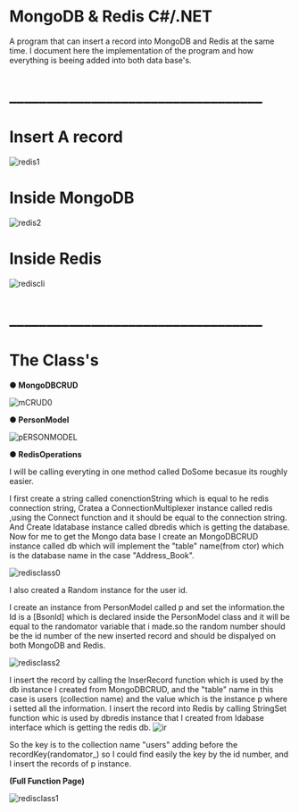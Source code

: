 # MongoDB & Redis C#/.NET
A program that can insert a record into MongoDB and Redis at the same time.
I document here the implementation of the program and how everything is beeing added into both data base's.
# __________________________________

# Insert A record
![redis1](https://user-images.githubusercontent.com/80118008/130612914-b71cd475-85c3-427c-8681-156551e45f20.gif)

# Inside MongoDB
![redis2](https://user-images.githubusercontent.com/80118008/130612959-ea1614c1-7a26-43ce-85bc-d19a0166e36e.gif)

# Inside Redis
![rediscli](https://user-images.githubusercontent.com/80118008/130612990-bd426538-9a13-4a63-a8a1-0b99c3e8d8de.gif)

# __________________________________

# The Class's
**● MongoDBCRUD**

![mCRUD0](https://user-images.githubusercontent.com/80118008/130611270-f08d6401-cce2-464a-9d10-7a92e3c42456.PNG)

**● PersonModel**

![pERSONMODEL](https://user-images.githubusercontent.com/80118008/130611286-90df9d37-f40c-47f8-bfdc-bdfc19f637cc.PNG)


**● RedisOperations**

I will be calling everyting in one method called DoSome becasue its roughly easier.

I first create a string called conenctionString which is equal to he redis connection string,
Cratea a ConnectionMultiplexer instance called redis ,using the Connect function and it should be equal to the connection string.
And Create Idatabase instance called dbredis which is getting the database.
Now for me to get the Mongo data base I create an MongoDBCRUD instance called db which will implement the "table" name(from ctor) which is the database name in the case "Address_Book".

![redisclass0](https://user-images.githubusercontent.com/80118008/130612366-6182ffe0-9434-49b7-942b-5454f5d8ba7d.PNG)

I also created a Random instance for the user id.

I create an instance from PersonModel called p and set the information.the Id is a [BsonId] which is declared inside the PersonModel class and it will be equal to the randomator variable that i made.so the random number should be the id number of the new inserted record and should be dispalyed on both MongoDB and Redis.

![redisclass2](https://user-images.githubusercontent.com/80118008/130612744-4dcb1f5e-6914-4a33-8f0a-0feaa22c1354.PNG)

I insert the record by calling the InserRecord function which is used by the db instance I created from MongoDBCRUD, and the "table" name in this case is users (collection name) and the value which is the instance p where i setted all the information.
I insert the record into Redis by calling StringSet function whic is used by dbredis instance that I created from Idabase interface which is getting the redis db.
![ir](https://user-images.githubusercontent.com/80118008/130612803-04dea1bb-f4d2-492b-9735-97ec571b7265.png)

So the key is to the collection name "users" adding before the recordKey(randomator_) so I could find easily the key by the id number, and I insert the records of p instance.

**(Full Function Page)**

![redisclass1](https://user-images.githubusercontent.com/80118008/130612865-5161e196-1eae-47e8-992c-1b079479721c.PNG)





